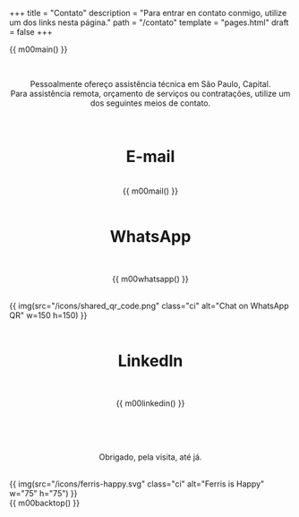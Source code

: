 +++
title = "Contato"
description = "Para entrar en contato conmigo, utilize um dos links nesta página."
path = "/contato"
template = "pages.html"
draft = false
+++

{{ m00main() }}

<div class="box">
<br>
<p style="text-align: center;">Pessoalmente ofereço assistência técnica em São Paulo, Capital.
<br>Para assistência remota, orçamento de serviços ou contratações, utilize um dos seguintes meios de contato.</p>
<br>
</div>
<div class="box">
<h1 style="text-align: center;">E-mail</h1>
<p style="text-align: center;">
<br>
{{ m00mail()  }}
<br>
<br>
</p>
</div>
<div class="box">
<h1 style="text-align: center;">WhatsApp</h1>
<br>
<p style="text-align: center;">
{{ m00whatsapp() }}
</p>
<br>
{{ img(src="/icons/shared_qr_code.png" class="ci" alt="Chat on WhatsApp QR" w=150 h=150) }}
<br>
<br>
</div>
<div class="box">
<h1 style="text-align: center;">LinkedIn</h1>
<br>
<p style="text-align: center;">
{{ m00linkedin() }}
</p>
<br>
<br>
</div>
<div class="box">
<br>
<p style="text-align: center;">Obrigado, pela visita, até já.</p>
<br>
{{ img(src="/icons/ferris-happy.svg" class="ci" alt="Ferris is Happy" w="75" h="75") }}
<br>
</div>
{{ m00backtop() }}
